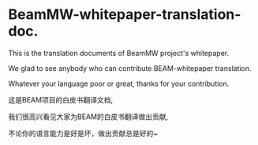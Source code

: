 # BeamMW-whitepaper-translation-doc.

This is the translation documents of BeamMW project's whitepaper.

We glad to see anybody who can contribute BEAM-whitepaper translation.

Whatever your language poor or great, thanks for your contribution.

这是BEAM项目的白皮书翻译文档,

我们很高兴看见大家为BEAM的白皮书翻译做出贡献,

不论你的语言能力是好是坏，做出贡献总是好的~
